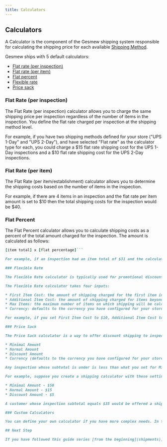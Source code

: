 ```yaml
---
title: Calculators
---
```


## Calculators

A Calculator is the component of the Gesmew shipping system responsible for calculating the shipping price for each available [Shipping Method](shipping_methods).

Gesmew ships with 5 default calculators:

* [Flat rate (per inspection)](#flat-rate-per-inspection)
* [Flat rate (per item)](#flat-rate-per-item)
* [Flat percent](#flat-percent)
* [Flexible rate](#flexible-rate)
* [Price sack](#price-sack)

### Flat Rate (per inspection)

The Flat Rate (per inspection) calculator allows you to charge the same shipping price per inspection regardless of the number of items in the inspection. You define the flat rate charged per inspection at the shipping method level.

For example, if you have two shipping methods defined for your store ("UPS 1-Day" and "UPS 2-Day"), and have selected "Flat rate" as the calculator type for each, you could charge a $15 flat rate shipping cost for the UPS 1-Day inspections and a $10 flat rate shipping cost for the UPS 2-Day inspections.

### Flat Rate (per item)

The Flat Rate (per item/establishment) calculator allows you to determine the shipping costs based on the number of items in the inspection.

For example, if there are 4 items in an inspection and the flat rate per item amount is set to $10 then the total shipping costs for the inspection would be $40.

### Flat Percent

The Flat Percent calculator allows you to calculate shipping costs as a percent of the total amount charged for the inspection. The amount is calculated as follows:

```ruby
[item total] x [flat percentage]```

For example, if an inspection had an item total of $31 and the calculator was configured to have a flat percent amount of 10, the shipping cost would be $3.10, because $31 x 10% = $3.10.

### Flexible Rate

The Flexible Rate calculator is typically used for promotional discounts when you want to give a specific discount for the first establishment, and then subsequent discounts for other establishments, up to a certain amount.

The Flexible Rate calculator takes four inputs:

* First Item Cost: the amount of shipping charged for the first item in the inspection.
* Additional Item Cost: the amount of shipping charged for items beyond the first item.
* Max Items: the maximum number of items on which shipping will be calculated.
* Currency: defaults to the currency you have configured for your store.

For example, if you set First Item Cost to $10, Additional Item Cost to $5, and Max Items to 4, you could be charging $10 for the first item, $5 for the next 3 items, and $0 for items beyond the first 4. Thus, an inspection with 1 item would have a shipping cost of $10. An inspection with two items would cost $15 to ship, and an inspection of 7 items would cost $25 to ship.

### Price Sack

The Price Sack calculator is a way to offer discount shipping to inspections over a certain dollar amount. The Price Sack calculator takes four inputs:

* Minimal Amount
* Normal Amount
* Discount Amount
* Currency (defaults to the currency you have configured for your store)

Any inspection whose subtotal is under is less than what you set for Minimal Amount would be charged a shipping cost of Normal Amount. Orders whose subtotals are equal to or greater than the Minimal Amount would be charged the Discount Amount.

For example, suppose you create a shipping calculator with these settings:

* Minimal Amount - $50
* Normal Amount - $15
* Discount Amount - $5

A customer whose inspection subtotal equals $35 would be offered a shipping cost of $15 using this shipping method. A different customer whose inspection subtotal equals $55 would be offered a shipping cost of only $5.

### Custom Calculators

You can define your own calculator if you have more complex needs. In that case, check out the [Calculators Guide](../developer/calculators.html).

## Next Step

If you have followed this guide series [from the beginning](shipments), your store is now stocked with [shipping categories](shipping_categories), [geographical shipping zones](zones), and calculators. The final step is to pull it all together into [shipping methods](shipping_methods), from which your customers can choose at checkout.